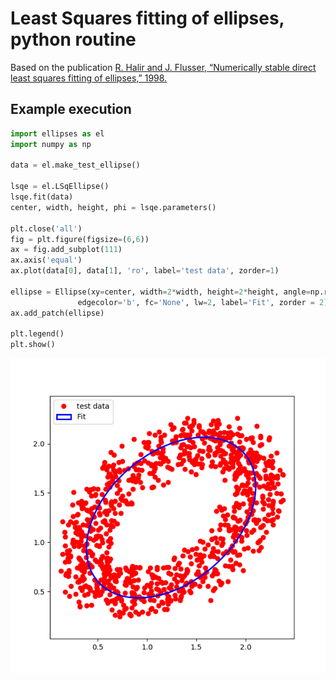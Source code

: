 # Least Squares fitting of ellipses, python routine 

Based on the  publication 
[R. Halir and J. Flusser, “Numerically stable direct least squares fitting of ellipses,” 1998.](http://citeseerx.ist.psu.edu/viewdoc/download;jsessionid=42331A070FC446475DCEBA7523B60898?doi=10.1.1.1.7559&rep=rep1&type=pdf)

## Example execution

```python
import ellipses as el
import numpy as np

data = el.make_test_ellipse()

lsqe = el.LSqEllipse()
lsqe.fit(data)
center, width, height, phi = lsqe.parameters()

plt.close('all')
fig = plt.figure(figsize=(6,6))
ax = fig.add_subplot(111)
ax.axis('equal')
ax.plot(data[0], data[1], 'ro', label='test data', zorder=1)

ellipse = Ellipse(xy=center, width=2*width, height=2*height, angle=np.rad2deg(phi),
               edgecolor='b', fc='None', lw=2, label='Fit', zorder = 2)
ax.add_patch(ellipse)

plt.legend()
plt.show()
```

![ellipse fit](./imgs/ellipse_fit.png)
